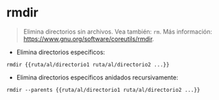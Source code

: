 # rmdir

> Elimina directorios sin archivos.
> Vea también: `rm`.
> Más información: <https://www.gnu.org/software/coreutils/rmdir>.

- Elimina directorios específicos:

`rmdir {{ruta/al/directorio1 ruta/al/directorio2 ...}}`

- Elimina directorios específicos anidados recursivamente:

`rmdir --parents {{ruta/al/directorio1 ruta/al/directorio2 ...}}`
